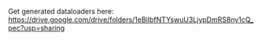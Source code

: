 Get generated dataloaders here: https://drive.google.com/drive/folders/1eBiIbfNTYswuU3LjypDmRS8ny1cQ_pec?usp=sharing